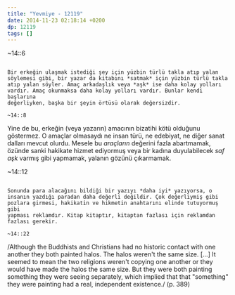 ```yaml
---
title: "Yevmiye - 12119"
date: 2014-11-23 02:18:14 +0200
dp: 12119
tags: []
---
```


~14::6
~~~~~~

Bir erkeğin ulaşmak istediği şey için yüzbin türlü takla atıp yalan
söylemesi gibi, bir yazar da kitabını *satmak* için yüzbin türlü takla
atıp yalan söyler. Amaç arkadaşlık veya *aşk* ise daha kolay yolları
vardır. Amaç okunmaksa daha kolay yolları vardır. Bunlar kendi başlarına
değerliyken, başka bir şeyin örtüsü olarak değersizdir.

~14::8
~~~~~~

Yine de bu, erkeğin (veya yazarın) amacının bizatihi kötü olduğunu
göstermez. O amaçlar olmasaydı ne insan türü, ne edebiyat, ne diğer
sanat dalları mevcut olurdu. Mesele bu *araçların* değerini fazla
abartmamak, özünde sanki hakikate hizmet ediyormuş veya bir kadına
duyulabilecek *saf aşk* varmış gibi yapmamak, yalanın gözünü çıkarmamak.

~14::12
~~~~~~~

Sonunda para alacağını bildiği bir yazıyı *daha iyi* yazıyorsa, o
insanın yazdığı paradan daha değerli değildir. Çok değerliymiş gibi
pozlara girmesi, hakikatin ve hikmetin anahtarını elinde tutuyormuş gibi
yapması reklamdır. Kitap kitaptır, kitaptan fazlası için reklamdan
fazlası gerekir.

~14::22
~~~~~~~

/Although the Buddhists and Christians had no historic contact with one
another they both painted halos. The halos weren't the same size. [...]
It seemed to mean the two religions weren't copying one another or they
would have made the halos the same size. But they were both painting
something they were seeing separately, which implied that that
"something" they were painting had a real, independent existence./ (p.
389)

